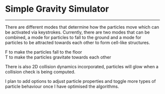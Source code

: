 # Simple Gravity Simulator
--------------------------

There are different modes that determine how the particles move which can be activated via keystrokes. Currently, there are two modes that can be combined, a mode for particles to fall to the ground and a mode for particles to be attracted towards each other to form cell-like structures.

F to make the particles fall to the floor<br/>T to make the particles gravitate towards each other

There is also 2D collision dynamics incorporated, particles will glow when a collision check is being computed.

I plan to add options to adjust particle properties and toggle more types of particle behaviour once I have optimised the algorithms.

